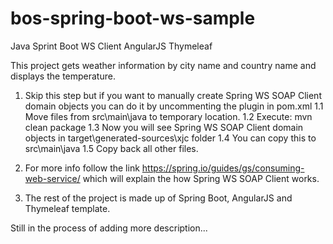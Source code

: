 # bos-spring-boot-ws-sample
Java Sprint Boot WS Client AngularJS Thymeleaf

This project gets weather information by city name and country name and displays the temperature.

1. Skip this step but if you want to manually create Spring WS SOAP Client domain objects 
you can do it by uncommenting the plugin in pom.xml
1.1 Move files from src\main\java to temporary location. 
1.2 Execute: mvn clean package
1.3 Now you will see Spring WS SOAP Client domain objects in target\generated-sources\xjc folder
1.4 You can copy this to src\main\java
1.5 Copy back all other files.

2. For more info follow the link https://spring.io/guides/gs/consuming-web-service/ which will explain 
the how Spring WS SOAP Client works.

3. The rest of the project is made up of Spring Boot, AngularJS and Thymeleaf template.

Still in the process of adding more description...
